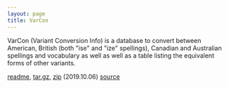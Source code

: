 ```yaml
---
layout: page
title: VarCon
---
```


VarCon (Variant Conversion Info) is a database to convert between
American, British (both "ise" and "ize" spellings), Canadian and
Australian spellings and vocabulary as well as well as a table listing
the equivalent forms of other variants.

<a href="/varcon-readme">readme</a>,
<a href="http://downloads.sourceforge.net/wordlist/varcon-2019.10.06.tar.gz">tar.gz</a>,
<a href="http://downloads.sourceforge.net/wordlist/varcon-2019.10.06.zip">zip</a>
(2019.10.06)
[source](http://github.com/en-wl/wordlist)        

